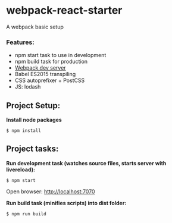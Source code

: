 # webpack-react-starter
A webpack basic setup

### Features:
  - npm start task to use in development
  - npm build task for production
  - [Webpack dev server](http://webpack.github.io/docs/webpack-dev-server.html)
  - Babel ES2015 transpiling
  - CSS autoprefixer + PostCSS
  - JS: lodash

## Project Setup:

**Install node packages**
```shell
$ npm install
```

## Project tasks:

**Run development task (watches source files, starts server with livereload):**

```shell
$ npm start
```
Open browser:  [http://localhost:7070](http://localhost:7070)

**Run build task (minifies scripts) into dist folder:**

```shell
$ npm run build
```
